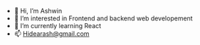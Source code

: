 - 👋 Hi, I’m Ashwin
- 👀 I’m interested in Frontend and backend web developement
- 🌱 I’m currently learning React
- 📫 Hidearash@gmail.com

<!---
Ryzen1998/Ryzen1998 is a ✨ special ✨ repository because its `README.md` (this file) appears on your GitHub profile.
You can click the Preview link to take a look at your changes.
--->
